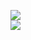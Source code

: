 ![](https://github-readme-stats.vercel.app/api?username=zlaazlaa&show_icons=true&count_private=true&title_color=fff&text_color=fff&icon_color=fff&bg_color=40,c95ec4,9479d5)  
![](https://github-readme-stats.vercel.app/api/pin/?username=zlaazlaa&repo=meiyong2.0&&layout=compact&title_color=fff&text_color=fff&icon_color=fff&bg_color=40,c95ec4,9479d5)
